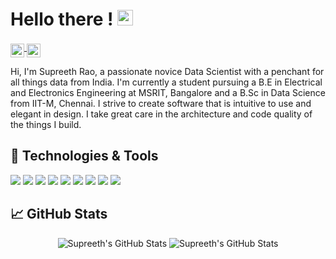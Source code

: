 # Hello there ! <img src="https://media.giphy.com/media/hvRJCLFzcasrR4ia7z/giphy.gif" width="25px">

<a href="https://www.kaggle.com/supreethrao">
  <img align="middle" alt="Supreeth's Kaggle" width="22px" src="https://storage.scolary.com/storage/file/public/71b68248-ba0a-4b26-b15f-0c77cdf341cd.svg" />
</a>
<a href="https://www.linkedin.com/in/supreeth-rao/">
  <img align="middle" alt="Supreeth's LinkedIN" width="22px" src="https://raw.githubusercontent.com/peterthehan/peterthehan/master/assets/linkedin.svg" />
</a>

Hi, I'm Supreeth Rao, a passionate novice Data Scientist with a penchant for all things data from India. I'm currently a student pursuing a B.E in Electrical and Electronics Engineering at MSRIT, Bangalore and a B.Sc in Data Science from IIT-M, Chennai. I strive to create software that is intuitive to use and elegant in design. I take great care in the architecture and code quality of  the things I build.

## 🔧 Technologies & Tools

![](https://img.shields.io/badge/OS-MacOS-informational?style=flat&logo=macOS&&color=9566BF)
![](https://img.shields.io/badge/Editor-PyCharm-informational?style=flat&logo=PyCharm&color=9566BF)
![](https://img.shields.io/badge/Code-Python-informational?style=flat&logo=python&color=9566BF)
![](https://img.shields.io/badge/Code-Java-informational?style=flat&logo=Java&color=9566BF)
![](https://img.shields.io/badge/Code-C-informational?style=flat&logo=C&color=9566BF)
![](https://img.shields.io/badge/Shell-Bash-informational?style=flat&logo=gnu-bash&color=9566BF)
![](https://img.shields.io/badge/Libraries-TensorFlow-informational?style=flat&logo=tensorflow&color=9566BF)
![](https://img.shields.io/badge/Libraries-OpenCV-informational?style=flat&logo=opencv&color=9566BF)
![](https://img.shields.io/badge/Tools-Docker-informational?style=flat&logo=docker&color=9566BF)

## :chart_with_upwards_trend: GitHub Stats

<p align="center">
  <img src="https://github-readme-stats.vercel.app/api/top-langs/?username=SupreethRao99&count_private=true&hide=issues&show_icons=true&theme=nightowl" alt="Supreeth's GitHub Stats" /> 
  <img src="https://github-readme-stats.vercel.app/api/?username=SupreethRao99&count_private=true&hide=issues&show_icons=true&theme=nightowl" alt="Supreeth's GitHub Stats " />
</p>
  
